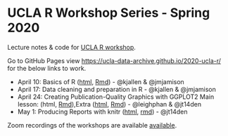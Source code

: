 # UCLA R Workshop Series - Spring 2020 

Lecture notes &amp; code for [UCLA R workshop](https://ucla-data-archive.github.io/2020-04-10-ucla/).

Go to GitHub Pages view <https://ucla-data-archive.github.io/2020-ucla-r/> for the below links to work. 

* April 10: Basics of R ([html](basics-of-r.html), [Rmd](basics-of-r.Rmd)) - @kjallen & @jmjamison
* April 17: Data cleaning and preparation in R - @kjallen & @jmjamison
* April 24: Creating Publication-Quality Graphics with GGPLOT2 Main lesson: (html, [Rmd](03_r-markdown.Rmd)),Extra ([html](03b_ggplot-extras.html), [Rmd](03b_ggplot-extras.Rmd)) - @leighphan & @jt14den
* May 1: Producing Reports with knitr ([html](04_r-markdown.html), [rmd](04_r-markdown.html)) - @jt14den 

 Zoom recordings of the workshops are available [available](https://doi.org/10.25346/S6/ZJKUAC). 
